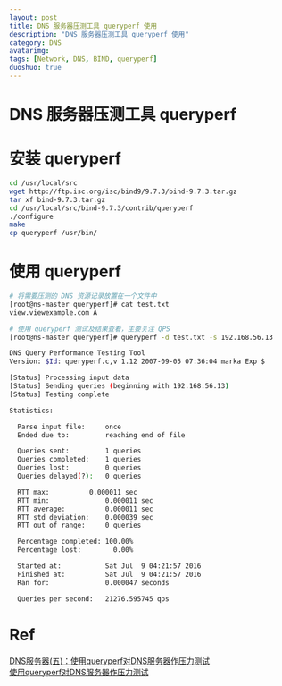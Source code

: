 ```yaml
---
layout: post
title: DNS 服务器压测工具 queryperf 使用
description: "DNS 服务器压测工具 queryperf 使用"
category: DNS
avatarimg:
tags: [Network, DNS, BIND, queryperf]
duoshuo: true
---
```



# DNS 服务器压测工具 queryperf

# 安装 queryperf

```bash
cd /usr/local/src
wget http://ftp.isc.org/isc/bind9/9.7.3/bind-9.7.3.tar.gz
tar xf bind-9.7.3.tar.gz
cd /usr/local/src/bind-9.7.3/contrib/queryperf
./configure
make
cp queryperf /usr/bin/
```    

# 使用 queryperf

```bash
# 将需要压测的 DNS 资源记录放置在一个文件中
[root@ns-master queryperf]# cat test.txt 
view.viewexample.com A

# 使用 queryperf 测试及结果查看，主要关注 QPS
[root@ns-master queryperf]# queryperf -d test.txt -s 192.168.56.13

DNS Query Performance Testing Tool
Version: $Id: queryperf.c,v 1.12 2007-09-05 07:36:04 marka Exp $

[Status] Processing input data
[Status] Sending queries (beginning with 192.168.56.13)
[Status] Testing complete

Statistics:

  Parse input file:     once
  Ended due to:         reaching end of file

  Queries sent:         1 queries
  Queries completed:    1 queries
  Queries lost:         0 queries
  Queries delayed(?):   0 queries

  RTT max:         	0.000011 sec
  RTT min:              0.000011 sec
  RTT average:          0.000011 sec
  RTT std deviation:    0.000039 sec
  RTT out of range:     0 queries

  Percentage completed: 100.00%
  Percentage lost:        0.00%

  Started at:           Sat Jul  9 04:21:57 2016
  Finished at:          Sat Jul  9 04:21:57 2016
  Ran for:              0.000047 seconds

  Queries per second:   21276.595745 qps
```      
  
# Ref
[DNS服务器(五)：使用queryperf对DNS服务器作压力测试](http://wubinary.blog.51cto.com/8570032/1379595)  
[使用queryperf对DNS服务器作压力测试](http://sw5720.blog.51cto.com/8812314/1614087)  

